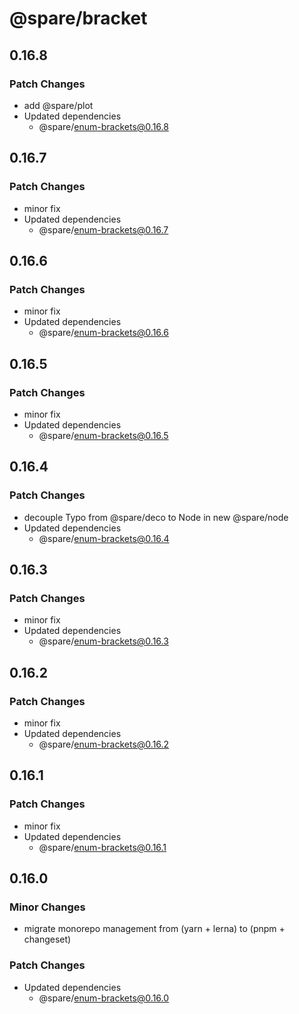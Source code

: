 # @spare/bracket

## 0.16.8

### Patch Changes

- add @spare/plot
- Updated dependencies
  - @spare/enum-brackets@0.16.8

## 0.16.7

### Patch Changes

- minor fix
- Updated dependencies
  - @spare/enum-brackets@0.16.7

## 0.16.6

### Patch Changes

- minor fix
- Updated dependencies
  - @spare/enum-brackets@0.16.6

## 0.16.5

### Patch Changes

- minor fix
- Updated dependencies
  - @spare/enum-brackets@0.16.5

## 0.16.4

### Patch Changes

- decouple Typo from @spare/deco to Node in new @spare/node
- Updated dependencies
  - @spare/enum-brackets@0.16.4

## 0.16.3

### Patch Changes

- minor fix
- Updated dependencies
  - @spare/enum-brackets@0.16.3

## 0.16.2

### Patch Changes

- minor fix
- Updated dependencies
  - @spare/enum-brackets@0.16.2

## 0.16.1

### Patch Changes

- minor fix
- Updated dependencies
  - @spare/enum-brackets@0.16.1

## 0.16.0

### Minor Changes

- migrate monorepo management from (yarn + lerna) to (pnpm + changeset)

### Patch Changes

- Updated dependencies
  - @spare/enum-brackets@0.16.0

